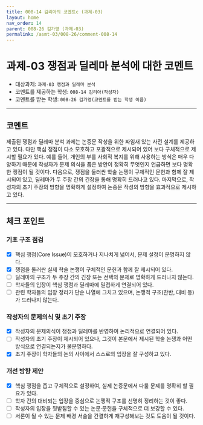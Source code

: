 ```yaml
---
title: 008-14 김리아의 코멘트c (과제-03) 
layout: home
nav_order: 14
parent: 008-26 김가영 (과제-03)
permalink: /asmt-03/008-26/comment-008-14
---
```


# 과제-03 쟁점과 딜레마 분석에 대한 코멘트

- 대상과제: `과제-03 쟁점과 딜레마 분석`
- 코멘트를 제공하는 학생: `008-14 김리아(작성자)` 
- 코멘트를 받는 학생: `008-26 김가영(코멘트를 받는 학생 이름)` 

---

## 코멘트

제출된 쟁점과 딜레마 분석 과제는 논증문 작성을 위한 짜임새 있는 사전 설계를 제공하고 있다. 다만 핵심 쟁점이 다소 모호하고 포괄적으로 제시되어 있어 보다 구체적으로 제시할 필요가 있다. 예를 들어, 개인의 부를 사회적 복지를 위해 사용하는 방식은 매우 다양하기 때문에 작성자가 문제 의식을 품은 방안이 정확히 무엇인지 언급하면 보다 명확한 쟁점이 될 것이다. 다음으로, 쟁점을 둘러싼 학술 논쟁이 구체적인 문헌과 함께 잘 제시되어 있고, 딜레마가 두 주장 간의 긴장을 통해 명확히 드러나고 있다. 마지막으로, 작성자의 초기 주장의 방향을 명확하게 설정하여 논증문 작성의 방향을 효과적으로 제시하고 있다.
 
---

## 체크 포인트

### **기초 구조 점검**
- [x] 핵심 쟁점(Core Issue)이 모호하거나 지나치게 넓어서, 문제 설정이 분명하지 않다.
- [x] 쟁점을 둘러싼 실제 학술 논쟁이 구체적인 문헌과 함께 잘 제시되어 있다.
- [ ] 딜레마의 구조가 두 주장 간의 긴장 또는 선택의 문제로 명확하게 드러나지 않는다.
- [ ] 학자들의 입장이 핵심 쟁점과 딜레마에 밀접하게 연결되어 있다.
- [ ] 관련 학자들의 입장 정리가 단순 나열에 그치고 있으며, 논쟁적 구조(찬반, 대비 등)가 드러나지 않는다.

### **작성자의 문제의식 및 초기 주장**
- [x] 작성자의 문제의식이 쟁점과 딜레마를 반영하여 논리적으로 연결되어 있다.
- [ ] 작성자의 초기 주장이 제시되어 있으나, 그것이 본문에서 제시된 학술 논쟁과 어떤 방식으로 연결되는지가 불분명하다.
- [x] 초기 주장이 학자들의 논의 사이에서 스스로의 입장을 잘 구성하고 있다.

### **개선 방향 제안**
- [x] 핵심 쟁점을 좁고 구체적으로 설정하여, 실제 논증문에서 다룰 문제를 명확히 할 필요가 있다.
- [ ] 학자 간의 대비되는 입장을 중심으로 논쟁적 구조를 선명히 정리하는 것이 좋다.
- [ ] 작성자의 입장을 뒷받침할 수 있는 논문·문헌을 구체적으로 더 보강할 수 있다.
- [ ] 서론이 될 수 있는 문제 배경 서술을 간결하게 재구성해보는 것도 도움이 될 것이다.
